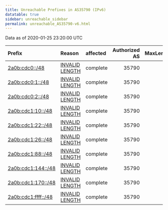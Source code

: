 ```yaml
---
title: Unreachable Prefixes in AS35790 (IPv6)
datatable: true
sidebar: unreachable_sidebar
permalink: unreachable_AS35790-v6.html
---
```


Data as of 2020-01-25 23:20:00 UTC


<div class="datatable-begin"></div>

| Prefix                                                           | Reason                                                                                                        | affected   |   Authorized AS |   MaxLength | Anchor                                         |   unreachable /48s |
|:-----------------------------------------------------------------|:--------------------------------------------------------------------------------------------------------------|:-----------|----------------:|------------:|:-----------------------------------------------|-------------------:|
| [2a0b:cdc0::/48](https://stat.ripe.net/2a0b:cdc0::/48)           | [INVALID LENGTH](https://rpki-validator.ripe.net/announcement-preview?asn=AS35790&prefix=2a0b:cdc0::/48)      | complete   |           35790 |          29 | [RIPE](unreachable_RIPE_NCC_RPKI_Root-v6.html) |                  1 |
| [2a0b:cdc0:1::/48](https://stat.ripe.net/2a0b:cdc0:1::/48)       | [INVALID LENGTH](https://rpki-validator.ripe.net/announcement-preview?asn=AS35790&prefix=2a0b:cdc0:1::/48)    | complete   |           35790 |          29 | [RIPE](unreachable_RIPE_NCC_RPKI_Root-v6.html) |                  1 |
| [2a0b:cdc0:2::/48](https://stat.ripe.net/2a0b:cdc0:2::/48)       | [INVALID LENGTH](https://rpki-validator.ripe.net/announcement-preview?asn=AS35790&prefix=2a0b:cdc0:2::/48)    | complete   |           35790 |          29 | [RIPE](unreachable_RIPE_NCC_RPKI_Root-v6.html) |                  1 |
| [2a0b:cdc1:10::/48](https://stat.ripe.net/2a0b:cdc1:10::/48)     | [INVALID LENGTH](https://rpki-validator.ripe.net/announcement-preview?asn=AS35790&prefix=2a0b:cdc1:10::/48)   | complete   |           35790 |          29 | [RIPE](unreachable_RIPE_NCC_RPKI_Root-v6.html) |                  1 |
| [2a0b:cdc1:22::/48](https://stat.ripe.net/2a0b:cdc1:22::/48)     | [INVALID LENGTH](https://rpki-validator.ripe.net/announcement-preview?asn=AS35790&prefix=2a0b:cdc1:22::/48)   | complete   |           35790 |          29 | [RIPE](unreachable_RIPE_NCC_RPKI_Root-v6.html) |                  1 |
| [2a0b:cdc1:26::/48](https://stat.ripe.net/2a0b:cdc1:26::/48)     | [INVALID LENGTH](https://rpki-validator.ripe.net/announcement-preview?asn=AS35790&prefix=2a0b:cdc1:26::/48)   | complete   |           35790 |          29 | [RIPE](unreachable_RIPE_NCC_RPKI_Root-v6.html) |                  1 |
| [2a0b:cdc1:88::/48](https://stat.ripe.net/2a0b:cdc1:88::/48)     | [INVALID LENGTH](https://rpki-validator.ripe.net/announcement-preview?asn=AS35790&prefix=2a0b:cdc1:88::/48)   | complete   |           35790 |          29 | [RIPE](unreachable_RIPE_NCC_RPKI_Root-v6.html) |                  1 |
| [2a0b:cdc1:144::/48](https://stat.ripe.net/2a0b:cdc1:144::/48)   | [INVALID LENGTH](https://rpki-validator.ripe.net/announcement-preview?asn=AS35790&prefix=2a0b:cdc1:144::/48)  | complete   |           35790 |          29 | [RIPE](unreachable_RIPE_NCC_RPKI_Root-v6.html) |                  1 |
| [2a0b:cdc1:170::/48](https://stat.ripe.net/2a0b:cdc1:170::/48)   | [INVALID LENGTH](https://rpki-validator.ripe.net/announcement-preview?asn=AS35790&prefix=2a0b:cdc1:170::/48)  | complete   |           35790 |          29 | [RIPE](unreachable_RIPE_NCC_RPKI_Root-v6.html) |                  1 |
| [2a0b:cdc1:ffff::/48](https://stat.ripe.net/2a0b:cdc1:ffff::/48) | [INVALID LENGTH](https://rpki-validator.ripe.net/announcement-preview?asn=AS35790&prefix=2a0b:cdc1:ffff::/48) | complete   |           35790 |          29 | [RIPE](unreachable_RIPE_NCC_RPKI_Root-v6.html) |                  1 |

<div class="datatable-end"></div>